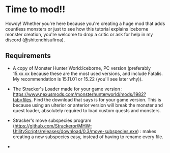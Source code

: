 # Time to mod!!
Howdy! Whether you're here because you're creating a huge mod that adds countless monsters or just to see how this tutorial explains Iceborne monster creation, you're welcome to drop a critic or ask for help in my discord (@shitendhisufiroa). 

## Requirements
- A copy of Monster Hunter World:Iceborne, PC version (preferably 15.xx.xx because these are the most used versions, and include Fatalis. My recommendation is 15.11.01 or 15.22 (you'll see later why)).

- The Stracker's Loader made for your game version : https://www.nexusmods.com/monsterhunterworld/mods/1982?tab=files. Find the download that says is for your game version. This is because using an ulterior or anterior version will break the monster and quest loader, absolutely required to load custom quests and monsters.

- Stracker's move subspecies program (https://github.com/Strackeror/MHW-UtilityScripts/releases/download/0.3/move-subspecies.exe) : makes creating a new subspecies easy, instead of having to rename every file.

- 
